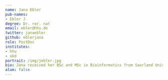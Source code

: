 ```yaml
---
name: Jana Ebler
pub-names:
- Ebler J
degree: Dr. rer. nat
email: ebler@hhu.de
twitter: janaebler
github: eblerjana
role: PostDoc
institutes:
- hhu
- ukd
portrait: /img/jebler.jpg
bio: Jana received her BSc and MSc in Bioinformatics from Saarland University, Saarbrücken. In 2018, she started her PhD in Tobias Marschall's group at the Max Planck Institute for Informatics, Saarbrücken, and moved to Universitätsklinikum Düsseldorf in April 2020. She completed her PhD in July 2023. Jana's research interests include Genotyping, Phasing and PanGenomics.
alum: false
---
```

